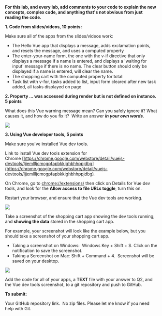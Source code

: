 **For this lab, and every lab, add comments to your code to explain the new concepts, complex code, and anything that's not obvious from just reading the code.** 

**1. Code from slides/videos, 10 points:**

Make sure all of the apps from the slides/videos work:

-   The Hello Vue app that displays a message, adds exclamation points, and resets the message, and uses a computed property
-   The enter-your-name form, the one with the v-if directive that only displays a message if a name is entered, and displays a 'waiting for input' message if there is no name. The clear button should only be displayed if a name is entered, will clear the name. 
-   The shopping cart with the computed property for total
-   Task list with v-for, tasks added to list, input form cleared after new task added, all tasks displayed on page

**2. Property ... was accessed during render but is not defined on instance.  5 points**

What does this Vue warning message mean? Can you safely ignore it? What causes it, and how do you fix it?  Write an answer _**in your own words**_. 

![](https://minneapolis.learn.minnstate.edu/content/2022/5973009-20235000657S/PastedImage_kl4kp4i1n5emrmb9ajtet602lcbkmxpi001890487017.png?_&d2lSessionVal=42wc14rhprjGPb3wHiof59age&ou=5973009)

**3. Using Vue developer tools, 5 points**

Make sure you've installed Vue dev tools.

Link to install Vue dev tools extension for Chrome [https://chrome.google.com/webstore/detail/vuejs-devtools/ljjemllljcmogpfapbkkighbhhppjdbg](https://chrome.google.com/webstore/detail/vuejs-devtools/ljjemllljcmogpfapbkkighbhhppjdbg) 

On Chrome, go to [chrome://extensions/](chrome://extensions/) then click on Details for Vue dev tools, and look for the **Allow access to file URLs toggle**, turn this on. 

Restart your browser, and ensure that the Vue dev tools are working. 

![](https://minneapolis.learn.minnstate.edu/content/2022/5973009-20235000657S/PastedImage_krds5ed0gie8ruueq4ma1ue53qhr2b4a001644380861.png?_&d2lSessionVal=42wc14rhprjGPb3wHiof59age&ou=5973009)

Take a screenshot of the shopping cart app showing the dev tools running, and **showing the data** stored in the shopping cart app. 

For example, your screenshot will look like the example below, but you should take a screenshot of your shopping cart app.

-   Taking a screenshot on Windows:  Windows Key + Shift + S. Click on the notification to save the screenshot.
-   Taking a Screenshot on Mac: Shift + Command + 4.  Screenshot will be saved on your desktop. 

![](https://minneapolis.learn.minnstate.edu/content/2022/5973009-20235000657S/PastedImage_fdm1rdo23pc31vicuzour9b7ievpx0dd001761188401.png?_&d2lSessionVal=42wc14rhprjGPb3wHiof59age&ou=5973009)

Add the code for all of your apps, a **TEXT** file with your answer to Q2, and the Vue dev tools screenshot, to a git repository and push to GitHub. 

**To submit:**

Your GitHub repository link.  No zip files. Please let me know if you need help with Git.